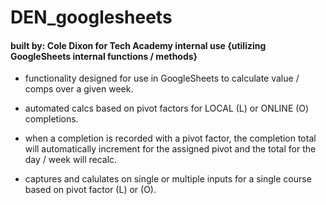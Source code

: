 # DEN_googlesheets
#### built by: Cole Dixon for Tech Academy internal use {utilizing GoogleSheets internal functions / methods}

- functionality designed for use in GoogleSheets to calculate value / comps over a given week.

- automated calcs based on pivot factors for LOCAL (L) or ONLINE (O) completions.

- when a completion is recorded with a pivot factor, the completion total will automatically increment for the assigned pivot and the total for the day / week will recalc.

- captures and calulates on single or multiple inputs for a single course based on pivot factor (L) or (O).
